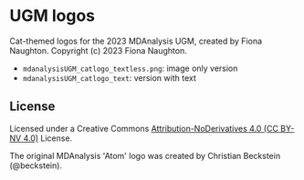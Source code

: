 # UGM logos
Cat-themed logos for the 2023 MDAnalysis UGM, created by Fiona Naughton. Copyright (c) 2023 Fiona Naughton.

 - `mdanalysisUGM_catlogo_textless.png`: image only version
 - `mdanalysisUGM_catlogo_text`: version with text

## License
Licensed under a Creative Commons [Attribution-NoDerivatives 4.0 (CC BY-NV 4.0)](https://creativecommons.org/licenses/by-nd/4.0/) License.

The original MDAnalysis 'Atom' logo was created by Christian Beckstein (@beckstein).
